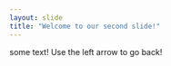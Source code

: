 ```yaml
---
layout: slide
title: "Welcome to our second slide!"
---
```

some text!
Use the left arrow to go back!
